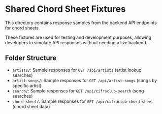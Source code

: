 # Shared Chord Sheet Fixtures

This directory contains response samples from the backend API endpoints for chord sheets.

These fixtures are used for testing and development purposes, allowing developers to simulate API responses without needing a live backend.

## Folder Structure

- `artists/`: Sample responses for `GET /api/artists` (artist lookup searches)
- `artist-songs/`: Sample responses for `GET /api/artist-songs` (songs by specific artist)
- `search/`: Sample responses for `GET /api/cifraclub-search` (song searches)
- `chord-sheet/`: Sample responses for `GET /api/cifraclub-chord-sheet` (chord sheet data)
